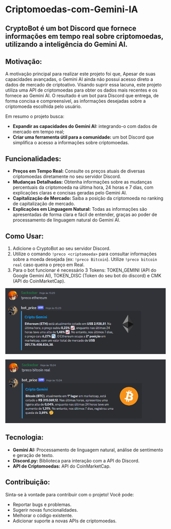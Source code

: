 # Criptomoedas-com-Gemini-IA

## CryptoBot é um bot Discord que fornece informações em tempo real sobre criptomoedas, utilizando a inteligência do Gemini AI.

## Motivação:

A motivação principal para realizar este projeto foi que,  Apesar de suas capacidades avançadas, o Gemini AI ainda não possui acesso direto a dados de mercado de criptoativo. Visando suprir essa lacuna, este projeto utiliza uma API de criptomoedas para obter os dados mais recentes e os fornece ao Gemini AI. O resultado é um bot para Discord que entrega, de forma concisa e compreensível, as informações desejadas sobre a criptomoeda escolhida pelo usuário.

Em resumo o projeto busca:

- **Expandir as capacidades do Gemini AI:** integrando-o com dados de mercado em tempo real;
- **Criar uma ferramenta útil para a comunidade:** um bot Discord que simplifica o acesso a informações sobre criptomoedas.
## Funcionalidades:

- **Preços em Tempo Real:** Consulte os preços atuais de diversas criptomoedas diretamente no seu servidor Discord.
- **Mudanças Detalhadas:** Obtenha informações sobre as mudanças percentuais da criptomoeda na última hora, 24 horas e 7 dias, com explicações claras e concisas geradas pelo Gemini AI.
- **Capitalização de Mercado:** Saiba a posição da criptomoeda no ranking de capitalização de mercado.
- **Explicações em Linguagem Natural:** Todas as informações são apresentadas de forma clara e fácil de entender, graças ao poder de processamento de linguagem natural do Gemini AI.

## Como Usar:

1. Adicione o CryptoBot ao seu servidor Discord.
2. Utilize o comando `!preco <criptomoeda>` para consultar informações sobre a moeda desejada (ex: `!preco Bitcoin`). Utilize `!preco bitcoin real` caso queira o preço em Real.
3. Para o bot funcionar é necessário 3 Tokens: TOKEN_GEMINI (API do Google Gemini AI), TOKEN_DISC (Token do seu bot do discord) e CMK (API do CoinMarketCap).

![Exemplo](exemplo1.png)

![Exemplo em Real](exemplo2.png)

## Tecnologia:

- **Gemini AI:** Processamento de linguagem natural, análise de sentimento e geração de texto.
- **Discord.py:** Biblioteca para interação com a API do Discord.
- **API de Criptomoedas:** API do CoinMarketCap.

## Contribuição:

Sinta-se à vontade para contribuir com o projeto! Você pode:
- Reportar bugs e problemas.
- Sugerir novas funcionalidades.
- Melhorar o código existente.
- Adicionar suporte a novas APIs de criptomoedas.


